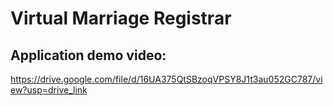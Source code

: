 # Virtual Marriage Registrar

## Application demo video: 
https://drive.google.com/file/d/16UA375QtSBzoqVPSY8J1t3au052GC787/view?usp=drive_link
